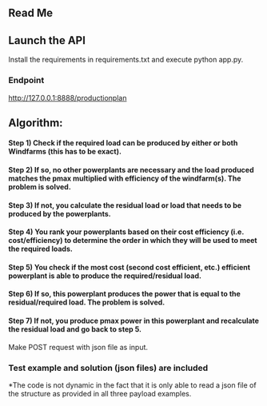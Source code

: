 ## Read Me

## Launch the API

Install the requirements in requirements.txt and execute python app.py.

### Endpoint

http://127.0.0.1:8888/productionplan

## Algorithm:

#### Step 1) Check if the required load can be produced by either or both Windfarms (this has to be exact).

#### Step 2) If so, no other powerplants are necessary and the load produced matches the pmax multiplied with efficiency of the windfarm(s). The problem is solved.

#### Step 3) If not, you calculate the residual load or load that needs to be produced by the powerplants.

#### Step 4) You rank your powerplants based on their cost efficiency (i.e. cost/efficiency) to determine the order in which they will be used to meet the required loads.

#### Step 5) You check if the most cost (second cost efficient, etc.) efficient powerplant is able to produce the required/residual load.

#### Step 6) If so, this powerplant produces the power that is equal to the residual/required load. The problem is solved.

#### Step 7) If not, you produce pmax power in this powerplant and recalculate the residual load and go back to step 5.

Make POST request with json file as input.

### Test example and solution (json files) are included

\*The code is not dynamic in the fact that it is only able to read a json file of the structure as provided in all three payload examples.
